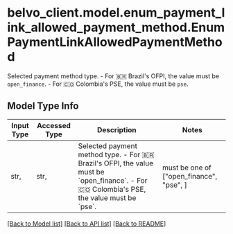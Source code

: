 # belvo_client.model.enum_payment_link_allowed_payment_method.EnumPaymentLinkAllowedPaymentMethod

Selected payment method type.    - For 🇧🇷 Brazil's OFPI, the value must be `open_finance`.     - For 🇨🇴 Colombia's PSE, the value must be `pse`.

## Model Type Info
Input Type | Accessed Type | Description | Notes
------------ | ------------- | ------------- | -------------
str,  | str,  | Selected payment method type.    - For 🇧🇷 Brazil&#x27;s OFPI, the value must be &#x60;open_finance&#x60;.     - For 🇨🇴 Colombia&#x27;s PSE, the value must be &#x60;pse&#x60;. | must be one of ["open_finance", "pse", ] 

[[Back to Model list]](../../README.md#documentation-for-models) [[Back to API list]](../../README.md#documentation-for-api-endpoints) [[Back to README]](../../README.md)

